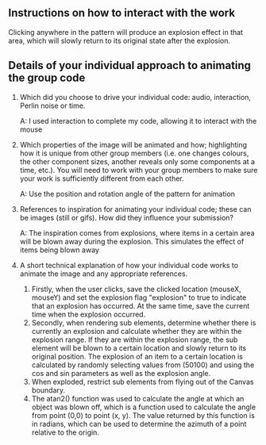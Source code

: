 ## Instructions on how to interact with the work

Clicking anywhere in the pattern will produce an explosion effect in that area, which will slowly return to its original state after the explosion.

## Details of your individual approach to animating the group code

1. Which did you choose to drive your individual code: audio, interaction, Perlin noise or time.

   A: I used interaction to complete my code, allowing it to interact with the mouse

2. Which properties of the image will be animated and how; highlighting how it is unique from other group members (i.e. one changes colours, the other component sizes, another reveals only some components at a time, etc.). You will need to work with your group members to make sure your work is sufficiently different from each other.

   A: Use the position and rotation angle of the pattern for animation

3. References to inspiration for animating your individual code; these can be images (still or gifs). How did they influence your submission?

   A: The inspiration comes from explosions, where items in a certain area will be blown away during the explosion. This simulates the effect of items being blown away

4. A short technical explanation of how your individual code works to animate the image and any appropriate references.

   1. Firstly, when the user clicks, save the clicked location (mouseX, mouseY) and set the explosion flag "explosion" to true to indicate that an explosion has occurred. At the same time, save the current time when the explosion occurred.
   2. Secondly, when rendering sub elements, determine whether there is currently an explosion and calculate whether they are within the explosion range. If they are within the explosion range, the sub element will be blown to a certain location and slowly return to its original position. The explosion of an item to a certain location is calculated by randomly selecting values from (50100) and using the cos and sin parameters as well as the explosion angle.
   3. When exploded, restrict sub elements from flying out of the Canvas boundary.
   4. The atan2() function was used to calculate the angle at which an object was blown off, which is a function used to calculate the angle from point (0,0) to point (x, y). The value returned by this function is in radians, which can be used to determine the azimuth of a point relative to the origin.